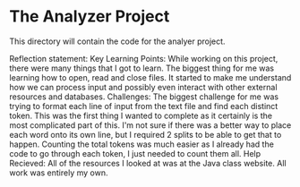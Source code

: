 # The Analyzer Project

This directory will contain the code for the analyer project. 

Reflection statement:
    Key Learning Points:
        While working on this project, there were many things that I got to learn. The biggest thing for me was learning
        how to open, read and close files. It started to make me understand how we can process input and possibly even
        interact with other external resources and databases.
    Challenges:
        The biggest challenge for me was trying to format each line of input from the text file and find each distinct token.
        This was the first thing I wanted to complete as it certainly is the most complicated part of this. I'm not sure if there was a better way to place each word onto its own line, but I required 2 splits to be able to get that to happen. Counting the total tokens was much easier as I already had the code to go through each token, I just needed to count them all.
    Help Recieved:
        All of the resources I looked at was at the Java class website. All work was entirely my own.